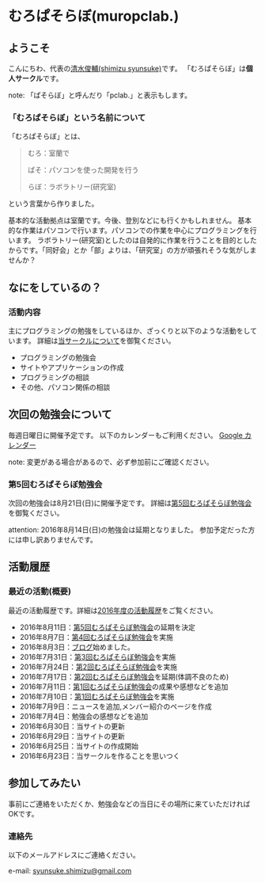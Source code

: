 # むろぱそらぼ(muropclab.)

## ようこそ
こんにちわ、代表の[清水俊輔(shimizu syunsuke)](md/member/001.shimizu.md)です。
「むろぱそらぼ」は**個人サークル**です。

note: 「ぱそらぼ」と呼んだり「pclab.」と表示もします。

### 「むろぱそらぼ」という名前について
「むろぱそらぼ」とは、

> むろ：室蘭で
>  
> ぱそ：パソコンを使った開発を行う
>  
> らぼ：ラボラトリー(研究室)

という言葉から作りました。

基本的な活動拠点は室蘭です。今後、登別などにも行くかもしれません。
基本的な作業はパソコンで行います。パソコンでの作業を中心にプログラミングを行います。
ラボラトリー(研究室)としたのは自発的に作業を行うことを目的としたからです。「同好会」とか「部」よりは、「研究室」の方が頑張れそうな気がしませんか？


## なにをしているの？

### 活動内容
主にプログラミングの勉強をしているほか、ざっくりと以下のような活動をしています。
詳細は[当サークルについて](md/about/circle.md)を御覧ください。

- プログラミングの勉強会
- サイトやアプリケーションの作成
- プログラミングの相談
- その他、パソコン関係の相談


## 次回の勉強会について
毎週日曜日に開催予定です。
以下のカレンダーもご利用ください。
[Google カレンダー](https://calendar.google.com/calendar/embed?src=7egkhmisj8a9greidbui7un3ng%40group.calendar.google.com&ctz=Asia/Tokyo)

note: 変更がある場合があるので、必ず参加前にご確認ください。

### 第5回むろぱそらぼ勉強会
次回の勉強会は8月21日(日)に開催予定です。
詳細は[第5回むろぱそらぼ勉強会](md/sitelog/2016/2016-08-14.md)を御覧ください。

attention:
2016年8月14日(日)の勉強会は延期となりました。
参加予定だった方には申し訳ありませんです。

## 活動履歴

### 最近の活動(概要)
最近の活動履歴です。詳細は[2016年度の活動履歴](md/sitelog/2016.md)をご覧ください。

- 2016年8月11日：[第5回むろぱそらぼ勉強会](md/sitelog/2016/2016-08-14.md)の延期を決定
- 2016年8月7日：[第4回むろぱそらぼ勉強会](md/sitelog/2016/2016-08-07.md)を実施
- 2016年8月3日：[ブログ](md/blog/2016-08.md)始めました。
- 2016年7月31日：[第3回むろぱそらぼ勉強会](md/sitelog/2016/2016-07-31.md)を実施
- 2016年7月24日：[第2回むろぱそらぼ勉強会](md/sitelog/2016/2016-07-24.md)を実施
- 2016年7月17日：[第2回むろぱそらぼ勉強会](md/sitelog/2016/2016-07-24.md)を延期(体調不良のため)
- 2016年7月11日：[第1回むろぱそらぼ勉強会](md/sitelog/2016/2016-07-10.md)の成果や感想などを追加
- 2016年7月10日：[第1回むろぱそらぼ勉強会](md/sitelog/2016/2016-07-10.md)を実施
- 2016年7月9日：ニュースを追加,メンバー紹介のページを作成
- 2016年7月4日：勉強会の感想などを追加
- 2016年6月30日：当サイトの更新
- 2016年6月29日：当サイトの更新
- 2016年6月25日：当サイトの作成開始
- 2016年6月23日：当サークルを作ることを思いつく


## 参加してみたい
事前にご連絡をいただくか、勉強会などの当日にその場所に来ていただければOKです。

### 連絡先
以下のメールアドレスにご連絡ください。

e-mail: syunsuke.shimizu@gmail.com
